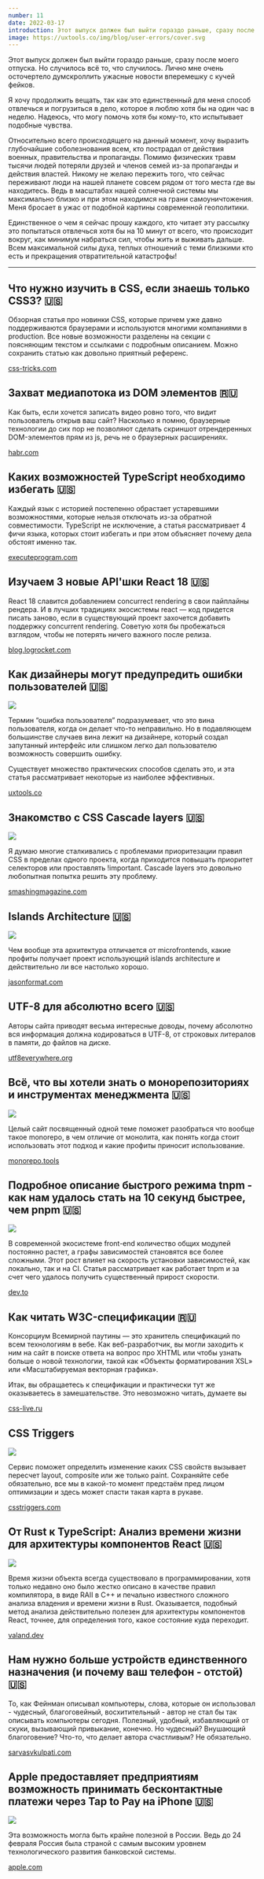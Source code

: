 ```yaml
---
number: 11
date: 2022-03-17
introduction: Этот выпуск должен был выйти гораздо раньше, сразу после моего отпуска. Но случилось всё то, что случилось. Я хочу продолжить вещать, так как это единственный для меня способ отвлечься и погрузиться в дело, которое я люблю хотя бы на один час в неделю.
image: https://uxtools.co/img/blog/user-errors/cover.svg
---
```


Этот выпуск должен был выйти гораздо раньше, сразу после моего отпуска. Но случилось всё то, что случилось. Лично мне очень осточертело думскроллить ужасные новости вперемешку с кучей фейков.

Я хочу продолжить вещать, так как это единственный для меня способ отвлечься и погрузиться в дело, которое я люблю хотя бы на один час в неделю. Надеюсь, что могу помочь хотя бы кому-то, кто испытывает подобные чувства.

Относительно всего происходящего на данный момент, хочу выразить глубочайшие соболезнования всем, кто пострадал от действия военных, правительства и пропаганды. Помимо физических травм тысячи людей потеряли друзей и членов семей из-за пропаганды и действия властей. Никому не желаю пережить того, что сейчас переживают люди на нашей планете совсем рядом от того места где вы находитесь. Ведь в масштабах нашей солнечной системы мы максимально близко и при этом находимся на грани самоуничтожения. Меня бросает в ужас от подобной картины современной геополитики.

Единственное о чем я сейчас прошу каждого, кто читает эту рассылку это попытаться отвлечься хотя бы на 10 минут от всего, что происходит вокруг, как минимум набраться сил, чтобы жить и выживать дальше. Всем максимальной силы духа, теплых отношений с теми близкими кто есть и прекращения отвратительной катастрофы!

<hr />

## Что нужно изучить в CSS, если знаешь только CSS3? 🇺🇸

Обзорная статья про новинки CSS, которые причем уже давно поддерживаются браузерами и используются многими компаниями в production. Все новые возможности разделены на секции с поясняющим текстом и ссылками с подробным описанием. Можно сохранить статью как довольно приятный референс.

[css-tricks.com](https://css-tricks.com/whats-new-since-css3/)

## Захват медиапотока из DOM элементов 🇷🇺

Как быть, если хочется записать видео ровно того, что видит пользователь открыв ваш сайт? Насколько я помню, браузерные технологии до сих пор не позволяют сделать скриншот отрендеренных DOM-элементов прям из js, речь не о браузерных расширениях.

[habr.com](https://habr.com/ru/company/timeweb/blog/646831/)

## Каких возможностей TypeScript необходимо избегать 🇺🇸

Каждый язык с историей постепенно обрастает устаревшими возможностями, которые нельзя отключать из-за обратной совместимости. TypeScript не исключение, а статья рассматривает 4 фичи языка, которых стоит избегать и при этом объясняет почему дела обстоят именно так.

[executeprogram.com](https://www.executeprogram.com/blog/typescript-features-to-avoid)

## Изучаем 3 новые API'шки React 18 🇺🇸

React 18 славится добавлением concurrect rendering в свои пайплайны рендера. И в лучших традициях экосистемы react — код придется писать заново, если в существующий проект захочется добавить поддержку concurrent rendering. Советую хотя бы пробежаться взглядом, чтобы не потерять ничего важного после релиза.

[blog.logrocket.com](https://blog.logrocket.com/exploring-react-18-three-new-apis/)

## Как дизайнеры могут предупредить ошибки пользователей 🇺🇸

![](https://uxtools.co/img/blog/user-errors/cover.svg)

Термин “ошибка пользователя” подразумевает, что это вина пользователя, когда он делает что-то неправильно. Но в подавляющем большинстве случаев вина лежит на дизайнере, который создал запутанный интерфейс или слишком легко дал пользователю возможность совершить ошибку.

Существует множество практических способов сделать это, и эта статья рассматривает некоторые из наиболее эффективных.

[uxtools.co](https://uxtools.co/blog/how-designers-can-prevent-user-errors/)

## Знакомство с CSS Cascade layers 🇺🇸

![](https://cloud.netlifyusercontent.com/assets/344dbf88-fdf9-42bb-adb4-46f01eedd629/461e4faf-c4dc-41a8-994a-34bfbde1a19a/1-introduction-css-cascade-layers.png)

Я думаю многие сталкивались с проблемами приоритезации правил CSS в пределах одного проекта, когда приходится повышать приоритет селекторов или проставлять !important. Cascade layers это довольно любопытная попытка решить эту проблему.

[smashingmagazine.com](https://www.smashingmagazine.com/2022/01/introduction-css-cascade-layers/)

## Islands Architecture 🇺🇸

![](https://res.cloudinary.com/wedding-website/image/upload/v1596766231/islands-architecture-1.png)

Чем вообще эта архитектура отличается от microfrontends, какие профиты получает проект использующий islands architecture и действительно ли все настолько хорошо.

[jasonformat.com](https://jasonformat.com/islands-architecture/)

## UTF-8 для абсолютно всего 🇺🇸

Авторы сайта приводят весьма интересные доводы, почему абсолютно вся информация должна кодироваться в UTF-8, от строковых литералов в памяти, до файлов на диске.

[utf8everywhere.org](https://utf8everywhere.org/)

## Всё, что вы хотели знать о монорепозиториях и инструментах менеджмента 🇺🇸

![](https://monorepo.tools/images/monorepo-polyrepo.svg)

Целый сайт посвященный одной теме поможет разобраться что вообще такое monorepo, в чем отличие от монолита, как понять когда стоит использовать этот подход и какие профиты приносит использование.

[monorepo.tools](https://monorepo.tools/)

## Подробное описание быстрого режима tnpm - как нам удалось стать на 10 секунд быстрее, чем pnpm 🇺🇸

![](https://dev-to-uploads.s3.amazonaws.com/uploads/articles/iwvwkicvc8iubzsbv0hl.jpg)

В современной экосистеме front-end количество общих модулей постоянно растет, а графы зависимостей становятся все более сложными. Этот рост влияет на скорость установки зависимостей, как локально, так и на CI. Статья рассматривает как работает tnpm и за счет чего удалось получить существенный прирост скорости.

[dev.to](https://dev.to/atian25/in-depth-of-tnpm-rapid-mode-how-could-we-fast-10s-than-pnpm-3bpp)

## Как читать W3C-спецификации 🇷🇺

Консорциум Всемирной паутины — это хранитель спецификаций по всем технологиям в вебе. Как веб-разработчик, вы могли заходить к ним на сайт в поиске ответа на вопрос про XHTML или чтобы узнать больше о новой технологии, такой как «Объекты форматирования XSL» или «Масштабируемая векторная графика».

Итак, вы обращаетесь к спецификации и практически тут же оказываетесь в замешательстве. Это невозможно читать, думаете вы

[css-live.ru](https://css-live.ru/articles/kak-chitat-w3c-specifikacii.html)

## CSS Triggers

![](https://csstriggers.com/wp-content/uploads/2022/11/css-Triggers-List-2-768x267.png)

Сервис поможет определить изменение каких CSS свойств вызывает пересчет layout, composite или же только paint. Сохраняйте себе обязательно, все мы в какой-то момент предстаём пред лицом оптимизации и здесь может спасти такая карта в рукаве.

[csstriggers.com](https://csstriggers.com/)

## От Rust к TypeScript: Анализ времени жизни для архитектуры компонентов React 🇺🇸

![](https://valand.dev/static/91bdb64f8e2e6beea5bf165dae37be06/2d920/good.png)

Время жизни объекта всегда существовало в программировании, хотя только недавно оно было жестко описано в качестве правил компилятора, в виде RAII в C++ и печально известного сложного анализа владения и времени жизни в Rust. Оказывается, подобный метод анализа действительно полезен для архитектуры компонентов React, точнее, для определения того, какое состояние куда переходит.

[valand.dev](https://valand.dev/blog/post/from-rust-to-typescript-lifetime-analysis)

## Нам нужно больше устройств единственного назначения (и почему ваш телефон - отстой) 🇺🇸

То, как Фейнман описывал компьютеры, слова, которые он использовал - чудесный, благоговейный, восхитительный - автор не стал бы так описывать компьютеры сегодня. Полезный, удобный, избавляющий от скуки, вызывающий привыкание, конечно. Но чудесный? Внушающий благоговение? Что-то, что делает автора счастливым? Не обязательно.

[sarvasvkulpati.com](https://sarvasvkulpati.com/blog/computingrevolutionfix)

## Apple предоставляет предприятиям возможность принимать бесконтактные платежи через Tap to Pay на iPhone 🇺🇸

![](https://www.apple.com/newsroom/images/product/apple-pay/Apple_Apple-Pay_Transaction_big.jpg.large_2x.jpg)

Эта возможность могла быть крайне полезной в России. Ведь до 24 февраля Россия была страной с самым высоким уровнем технологического развития банковской системы.

[apple.com](https://www.apple.com/newsroom/2022/02/apple-unveils-contactless-payments-via-tap-to-pay-on-iphone/)
